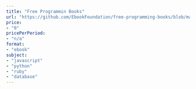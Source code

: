 ```yaml
---
title: "Free Programmin Books"
url: "https://github.com/EbookFoundation/free-programming-books/blob/master/free-programming-books.md"
price: 
- "0"
pricePerPeriod: 
- "n/a"
format: 
- "ebook"
subject: 
- "javascript"
- "python"
- "ruby"
- "database"
---
```

